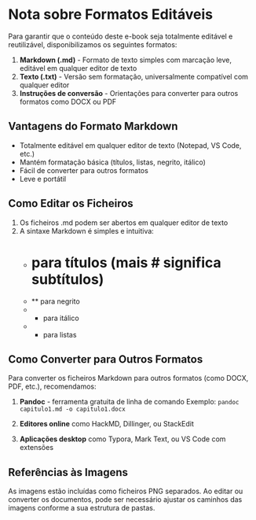 # Nota sobre Formatos Editáveis

Para garantir que o conteúdo deste e-book seja totalmente editável e reutilizável, disponibilizamos os seguintes formatos:

1. **Markdown (.md)** - Formato de texto simples com marcação leve, editável em qualquer editor de texto
2. **Texto (.txt)** - Versão sem formatação, universalmente compatível com qualquer editor
3. **Instruções de conversão** - Orientações para converter para outros formatos como DOCX ou PDF

## Vantagens do Formato Markdown

- Totalmente editável em qualquer editor de texto (Notepad, VS Code, etc.)
- Mantém formatação básica (títulos, listas, negrito, itálico)
- Fácil de converter para outros formatos
- Leve e portátil

## Como Editar os Ficheiros

1. Os ficheiros .md podem ser abertos em qualquer editor de texto
2. A sintaxe Markdown é simples e intuitiva:
   - # para títulos (mais # significa subtítulos)
   - ** para negrito
   - * para itálico
   - - para listas

## Como Converter para Outros Formatos

Para converter os ficheiros Markdown para outros formatos (como DOCX, PDF, etc.), recomendamos:

1. **Pandoc** - ferramenta gratuita de linha de comando
   Exemplo: `pandoc capitulo1.md -o capitulo1.docx`

2. **Editores online** como HackMD, Dillinger, ou StackEdit

3. **Aplicações desktop** como Typora, Mark Text, ou VS Code com extensões

## Referências às Imagens

As imagens estão incluídas como ficheiros PNG separados. Ao editar ou converter os documentos, pode ser necessário ajustar os caminhos das imagens conforme a sua estrutura de pastas.

